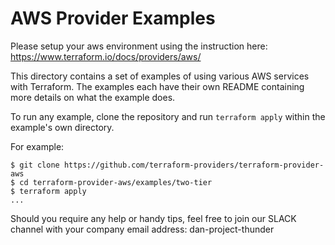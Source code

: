 # AWS Provider Examples

Please setup your aws environment using the instruction here:
https://www.terraform.io/docs/providers/aws/

This directory contains a set of examples of using various AWS services with
Terraform. The examples each have their own README containing more details
on what the example does.

To run any example, clone the repository and run `terraform apply` within
the example's own directory.

For example:

```
$ git clone https://github.com/terraform-providers/terraform-provider-aws
$ cd terraform-provider-aws/examples/two-tier
$ terraform apply
...
```

Should you require any help or handy tips, feel free to join our SLACK channel with your company email address:
dan-project-thunder
